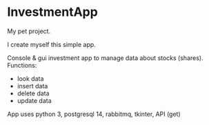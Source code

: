 # InvestmentApp
My pet project.

I create myself this simple app.

Console & gui investment app to manage data about stocks (shares). Functions:
- look data
- insert data
- delete data
- update data

App uses python 3, postgresql 14, rabbitmq, tkinter, API (get)
